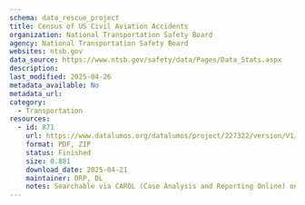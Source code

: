 ```yaml
---
schema: data_rescue_project 
title: Census of US Civil Aviation Accidents
organization: National Transportation Safety Board
agency: National Transportation Safety Board
websites: ntsb.gov
data_source: https://www.ntsb.gov/safety/data/Pages/Data_Stats.aspx
description: 
last_modified: 2025-04-26
metadata_available: No
metadata_url: 
category:
  - Transportation 
resources:
  - id: 871
    url: https://www.datalumos.org/datalumos/project/227322/version/V1/view
    format: PDF, ZIP
    status: Finished
    size: 0.881
    download_date: 2025-04-21
    maintainer: DRP, DL
    notes: Searchable via CAROL (Case Analysis and Reporting Online) on the NTSB site
---
```

